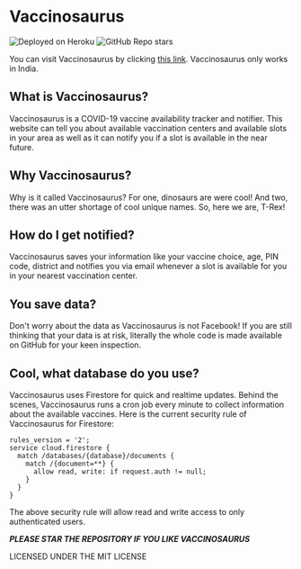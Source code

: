 # Vaccinosaurus

![Deployed on Heroku](https://img.shields.io/badge/Website-Deployed%20On%20Heroku-6567a5) <!-- ![GitHub deployments](https://img.shields.io/github/deployments/luciferreeves/vaccinosaurus/vaccinosaurus?label=Deployment%20State) --> ![GitHub Repo stars](https://img.shields.io/github/stars/luciferreeves/vaccinosaurus?label=Stars)

You can visit Vaccinosaurus by clicking [this link](https://vaccinosaurus.herokuapp.com/). Vaccinosaurus only works in India.

## What is Vaccinosaurus?

Vaccinosaurus is a COVID-19 vaccine availability tracker and notifier. This website can tell you about available vaccination centers and available slots in your area as well as it can notify you if a slot is available in the near future. 

## Why Vaccinosaurus?

Why is it called Vaccinosaurus? For one, dinosaurs are were cool! And two, there was an utter shortage of cool unique names. So, here we are, T-Rex!

## How do I get notified?

Vaccinosaurus saves your information like your vaccine choice, age, PIN code, district and notifies you via email whenever a slot is available for you in your nearest vaccination center.

## You save data?

Don't worry about the data as Vaccinosaurus is not Facebook! If you are still thinking that your data is at risk, literally the whole code is made available on GitHub for your keen inspection.

## Cool, what database do you use?

Vaccinosaurus uses Firestore for quick and realtime updates. Behind the scenes, Vaccinosaurus runs a cron job every minute to collect information about the available vaccines. Here is the current security rule of Vaccinosaurus for Firestore:

````
rules_version = '2';
service cloud.firestore {
  match /databases/{database}/documents {
    match /{document=**} {
      allow read, write: if request.auth != null;
    }
  }
}
````

The above security rule will allow read and write access to only authenticated users.

**_PLEASE STAR THE REPOSITORY IF YOU LIKE VACCINOSAURUS_**

LICENSED UNDER THE MIT LICENSE
